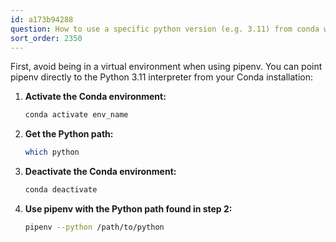 ```yaml
---
id: a173b94288
question: How to use a specific python version (e.g. 3.11) from conda with pipenv?
sort_order: 2350
---
```


First, avoid being in a virtual environment when using pipenv. You can point pipenv directly to the Python 3.11 interpreter from your Conda installation:

1. **Activate the Conda environment:**  
   ```bash
   conda activate env_name
   ```

2. **Get the Python path:**  
   ```bash
   which python
   ```

3. **Deactivate the Conda environment:**  
   ```bash
   conda deactivate
   ```

4. **Use pipenv with the Python path found in step 2:**  
   ```bash
   pipenv --python /path/to/python
   ```